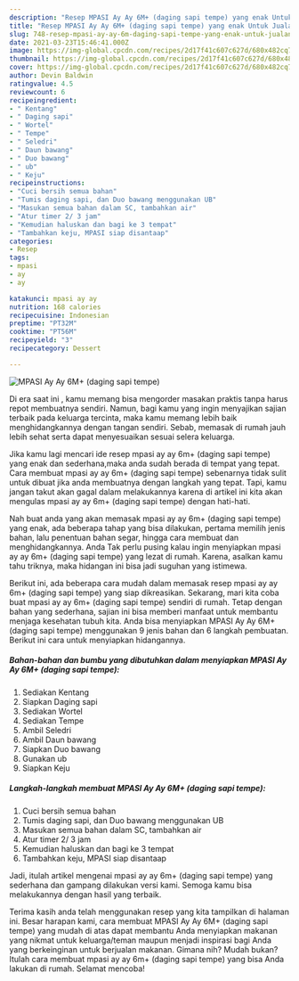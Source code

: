 ```yaml
---
description: "Resep MPASI Ay Ay 6M+ (daging sapi tempe) yang enak Untuk Jualan"
title: "Resep MPASI Ay Ay 6M+ (daging sapi tempe) yang enak Untuk Jualan"
slug: 748-resep-mpasi-ay-ay-6m-daging-sapi-tempe-yang-enak-untuk-jualan
date: 2021-03-23T15:46:41.000Z
image: https://img-global.cpcdn.com/recipes/2d17f41c607c627d/680x482cq70/mpasi-ay-ay-6m-daging-sapi-tempe-foto-resep-utama.jpg
thumbnail: https://img-global.cpcdn.com/recipes/2d17f41c607c627d/680x482cq70/mpasi-ay-ay-6m-daging-sapi-tempe-foto-resep-utama.jpg
cover: https://img-global.cpcdn.com/recipes/2d17f41c607c627d/680x482cq70/mpasi-ay-ay-6m-daging-sapi-tempe-foto-resep-utama.jpg
author: Devin Baldwin
ratingvalue: 4.5
reviewcount: 6
recipeingredient:
- " Kentang"
- " Daging sapi"
- " Wortel"
- " Tempe"
- " Seledri"
- " Daun bawang"
- " Duo bawang"
- " ub"
- " Keju"
recipeinstructions:
- "Cuci bersih semua bahan"
- "Tumis daging sapi, dan Duo bawang menggunakan UB"
- "Masukan semua bahan dalam SC, tambahkan air"
- "Atur timer 2/ 3 jam"
- "Kemudian haluskan dan bagi ke 3 tempat"
- "Tambahkan keju, MPASI siap disantaap"
categories:
- Resep
tags:
- mpasi
- ay
- ay

katakunci: mpasi ay ay 
nutrition: 168 calories
recipecuisine: Indonesian
preptime: "PT32M"
cooktime: "PT56M"
recipeyield: "3"
recipecategory: Dessert

---
```



![MPASI Ay Ay 6M+ (daging sapi tempe)](https://img-global.cpcdn.com/recipes/2d17f41c607c627d/680x482cq70/mpasi-ay-ay-6m-daging-sapi-tempe-foto-resep-utama.jpg)

Di era  saat ini , kamu memang bisa mengorder masakan praktis tanpa harus repot membuatnya sendiri. Namun, bagi kamu yang ingin menyajikan sajian terbaik pada keluarga tercinta, maka kamu memang lebih baik menghidangkannya dengan tangan sendiri. Sebab, memasak di rumah jauh lebih sehat serta dapat menyesuaikan sesuai selera keluarga.

Jika kamu lagi mencari ide resep mpasi ay ay 6m+ (daging sapi tempe) yang enak dan sederhana,maka anda sudah berada di tempat yang tepat. Cara membuat mpasi ay ay 6m+ (daging sapi tempe)  sebenarnya tidak sulit untuk dibuat jika anda membuatnya dengan langkah yang tepat. Tapi, kamu jangan takut akan gagal dalam melakukannya 
karena di artikel ini kita akan mengulas mpasi ay ay 6m+ (daging sapi tempe) dengan hati-hati.  



Nah buat anda yang akan memasak mpasi ay ay 6m+ (daging sapi tempe) yang enak, ada beberapa tahap yang bisa dilakukan, pertama memilih jenis bahan, lalu penentuan bahan segar, hingga cara membuat dan menghidangkannya. Anda Tak perlu pusing kalau ingin menyiapkan mpasi ay ay 6m+ (daging sapi tempe) yang lezat di rumah. Karena, asalkan kamu  tahu triknya, maka hidangan ini bisa jadi suguhan yang istimewa.

Berikut ini, ada beberapa cara mudah dalam memasak resep mpasi ay ay 6m+ (daging sapi tempe) yang siap dikreasikan. Sekarang, mari kita coba buat mpasi ay ay 6m+ (daging sapi tempe) sendiri di rumah. Tetap dengan bahan yang sederhana, sajian ini bisa memberi manfaat untuk membantu menjaga kesehatan tubuh kita. Anda bisa menyiapkan MPASI Ay Ay 6M+ (daging sapi tempe) menggunakan 9 jenis bahan dan 6 langkah pembuatan. Berikut ini cara untuk menyiapkan hidangannya.

<!--inarticleads1-->

##### Bahan-bahan dan bumbu yang dibutuhkan dalam menyiapkan MPASI Ay Ay 6M+ (daging sapi tempe):

1. Sediakan  Kentang
1. Siapkan  Daging sapi
1. Sediakan  Wortel
1. Sediakan  Tempe
1. Ambil  Seledri
1. Ambil  Daun bawang
1. Siapkan  Duo bawang
1. Gunakan  ub
1. Siapkan  Keju




<!--inarticleads2-->

##### Langkah-langkah membuat MPASI Ay Ay 6M+ (daging sapi tempe):

1. Cuci bersih semua bahan
1. Tumis daging sapi, dan Duo bawang menggunakan UB
1. Masukan semua bahan dalam SC, tambahkan air
1. Atur timer 2/ 3 jam
1. Kemudian haluskan dan bagi ke 3 tempat
1. Tambahkan keju, MPASI siap disantaap




Jadi, itulah artikel mengenai  mpasi ay ay 6m+ (daging sapi tempe)  yang sederhana dan gampang dilakukan versi kami. Semoga kamu bisa melakukannya dengan hasil yang terbaik. 

Terima kasih anda telah menggunakan resep yang kita tampilkan di halaman ini. Besar harapan kami, cara membuat  MPASI Ay Ay 6M+ (daging sapi tempe) yang mudah di atas dapat membantu Anda menyiapkan makanan yang nikmat untuk keluarga/teman maupun menjadi inspirasi bagi Anda yang berkeinginan untuk berjualan makanan. Gimana nih? Mudah bukan? Itulah cara membuat mpasi ay ay 6m+ (daging sapi tempe) yang bisa Anda lakukan di rumah. Selamat mencoba!

